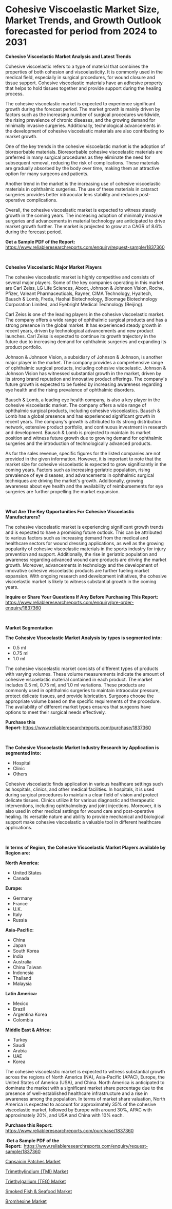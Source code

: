 <p><h1>Cohesive Viscoelastic Market Size, Market Trends, and Growth Outlook forecasted for period from 2024 to 2031</h1></p><p><strong>Cohesive Viscoelastic Market Analysis and Latest Trends</strong></p>
<p><p>Cohesive viscoelastic refers to a type of material that combines the properties of both cohesion and viscoelasticity. It is commonly used in the medical field, especially in surgical procedures, for wound closure and tissue support. Cohesive viscoelastic materials have an adhesive property that helps to hold tissues together and provide support during the healing process.</p><p>The cohesive viscoelastic market is expected to experience significant growth during the forecast period. The market growth is mainly driven by factors such as the increasing number of surgical procedures worldwide, the rising prevalence of chronic diseases, and the growing demand for minimally invasive surgeries. Additionally, technological advancements in the development of cohesive viscoelastic materials are also contributing to market growth.</p><p>One of the key trends in the cohesive viscoelastic market is the adoption of bioresorbable materials. Bioresorbable cohesive viscoelastic materials are preferred in many surgical procedures as they eliminate the need for subsequent removal, reducing the risk of complications. These materials are gradually absorbed by the body over time, making them an attractive option for many surgeons and patients.</p><p>Another trend in the market is the increasing use of cohesive viscoelastic materials in ophthalmic surgeries. The use of these materials in cataract surgeries provides better intraocular lens stability and reduces post-operative complications.</p><p>Overall, the cohesive viscoelastic market is expected to witness steady growth in the coming years. The increasing adoption of minimally invasive surgeries and advancements in material technology are anticipated to drive market growth further. The market is projected to grow at a CAGR of 8.6% during the forecast period.</p></p>
<p><strong>Get a Sample PDF of the Report:&nbsp;</strong> <a href="https://www.reliableresearchreports.com/enquiry/request-sample/1837360">https://www.reliableresearchreports.com/enquiry/request-sample/1837360</a></p>
<p>&nbsp;</p>
<p><strong>Cohesive Viscoelastic Major Market Players</strong></p>
<p><p>The cohesive viscoelastic market is highly competitive and consists of several major players. Some of the key companies operating in this market are Carl Zeiss, LG Life Sciences, Aboot, Johnson & Johnson Vision, Roche, Pfizer, Valeant Pharmaceuticals, Rayner, CIMA Technology, Hyaltech, Bausch & Lomb, Freda, Haohai Biotechnology, Bloomage Biotechnology Corporation Limited, and Eyebright Medical Technology (Beijing).</p><p>Carl Zeiss is one of the leading players in the cohesive viscoelastic market. The company offers a wide range of ophthalmic surgical products and has a strong presence in the global market. It has experienced steady growth in recent years, driven by technological advancements and new product launches. Carl Zeiss is expected to continue its growth trajectory in the future due to increasing demand for ophthalmic surgeries and expanding its product portfolio.</p><p>Johnson & Johnson Vision, a subsidiary of Johnson & Johnson, is another major player in the market. The company provides a comprehensive range of ophthalmic surgical products, including cohesive viscoelastic. Johnson & Johnson Vision has witnessed substantial growth in the market, driven by its strong brand reputation and innovative product offerings. The company's future growth is expected to be fueled by increasing awareness regarding eye health and the rising prevalence of ophthalmic disorders.</p><p>Bausch & Lomb, a leading eye health company, is also a key player in the cohesive viscoelastic market. The company offers a wide range of ophthalmic surgical products, including cohesive viscoelastics. Bausch & Lomb has a global presence and has experienced significant growth in recent years. The company's growth is attributed to its strong distribution network, extensive product portfolio, and continuous investment in research and development. Bausch & Lomb is projected to maintain its market position and witness future growth due to growing demand for ophthalmic surgeries and the introduction of technologically advanced products.</p><p>As for the sales revenue, specific figures for the listed companies are not provided in the given information. However, it is important to note that the market size for cohesive viscoelastic is expected to grow significantly in the coming years. Factors such as increasing geriatric population, rising prevalence of eye diseases, and advancements in ophthalmic surgical techniques are driving the market's growth. Additionally, growing awareness about eye health and the availability of reimbursements for eye surgeries are further propelling the market expansion.</p></p>
<p>&nbsp;</p>
<p><strong>What Are The Key Opportunities For Cohesive Viscoelastic Manufacturers?</strong></p>
<p><p>The cohesive viscoelastic market is experiencing significant growth trends and is expected to have a promising future outlook. This can be attributed to various factors such as increasing demand from the medical and healthcare sectors for wound dressing applications, as well as the growing popularity of cohesive viscoelastic materials in the sports industry for injury prevention and support. Additionally, the rise in geriatric population and awareness regarding advanced wound care products are driving the market growth. Moreover, advancements in technology and the development of innovative cohesive viscoelastic products are further fueling market expansion. With ongoing research and development initiatives, the cohesive viscoelastic market is likely to witness substantial growth in the coming years.</p></p>
<p><strong>Inquire or Share Your Questions If Any Before Purchasing This Report:</strong> <a href="https://www.reliableresearchreports.com/enquiry/pre-order-enquiry/1837360">https://www.reliableresearchreports.com/enquiry/pre-order-enquiry/1837360</a></p>
<p>&nbsp;</p>
<p><strong>Market Segmentation</strong></p>
<p><strong>The Cohesive Viscoelastic Market Analysis by types is segmented into:</strong></p>
<p><ul><li>0.5 ml</li><li>0.75 ml</li><li>1.0 ml</li></ul></p>
<p><p>The cohesive viscoelastic market consists of different types of products with varying volumes. These volume measurements indicate the amount of cohesive viscoelastic material contained in each product. The market includes 0.5 ml, 0.75 ml, and 1.0 ml variations. These products are commonly used in ophthalmic surgeries to maintain intraocular pressure, protect delicate tissues, and provide lubrication. Surgeons choose the appropriate volume based on the specific requirements of the procedure. The availability of different market types ensures that surgeons have options to meet their surgical needs effectively.</p></p>
<p><strong>Purchase this Report:&nbsp;</strong><a href="https://www.reliableresearchreports.com/purchase/1837360">https://www.reliableresearchreports.com/purchase/1837360</a></p>
<p>&nbsp;</p>
<p><strong>The Cohesive Viscoelastic Market Industry Research by Application is segmented into:</strong></p>
<p><ul><li>Hospital</li><li>Clinic</li><li>Others</li></ul></p>
<p><p>Cohesive viscoelastic finds application in various healthcare settings such as hospitals, clinics, and other medical facilities. In hospitals, it is used during surgical procedures to maintain a clear field of vision and protect delicate tissues. Clinics utilize it for various diagnostic and therapeutic interventions, including ophthalmology and joint injections. Moreover, it is also used in other medical settings for wound care and post-operative healing. Its versatile nature and ability to provide mechanical and biological support make cohesive viscoelastic a valuable tool in different healthcare applications.</p></p>
<p>&nbsp;</p>
<p><strong>In terms of Region, the Cohesive Viscoelastic Market Players available by Region are:</strong></p>
<p>
    <p> <strong> North America: </strong>
        <ul>
            <li>United States</li>
            <li>Canada</li>
        </ul>
        </p> 
    <p> <strong> Europe: </strong>
        <ul>
            <li>Germany</li>
            <li>France</li>
            <li>U.K.</li>
            <li>Italy</li>
            <li>Russia</li>
        </ul>
        </p> 
    <p> <strong> Asia-Pacific: </strong>
        <ul>
            <li>China</li>
            <li>Japan</li>
            <li>South Korea</li>
            <li>India</li>
            <li>Australia</li>
            <li>China Taiwan</li>
            <li>Indonesia</li>
            <li>Thailand</li>
            <li>Malaysia</li>
        </ul>
        </p> 
    <p> <strong> Latin America: </strong>
        <ul>
            <li>Mexico</li>
            <li>Brazil</li>
            <li>Argentina Korea</li>
            <li>Colombia</li>
        </ul>
        </p> 
    <p> <strong> Middle East & Africa: </strong>
        <ul>
            <li>Turkey</li>
            <li>Saudi</li>
            <li>Arabia</li>
            <li>UAE</li>
            <li>Korea</li>
        </ul>
    </p>
    </p>
<p><p>The cohesive viscoelastic market is expected to witness substantial growth across the regions of North America (NA), Asia-Pacific (APAC), Europe, the United States of America (USA), and China. North America is anticipated to dominate the market with a significant market share percentage due to the presence of well-established healthcare infrastructure and a rise in awareness among the population. In terms of market share valuation, North America is expected to account for approximately 35% of the cohesive viscoelastic market, followed by Europe with around 30%, APAC with approximately 20%, and USA and China with 10% each.</p></p>
<p><strong>Purchase this Report: </strong><a href="https://www.reliableresearchreports.com/purchase/1837360">https://www.reliableresearchreports.com/purchase/1837360</a></p>
<p>&nbsp;<strong>Get a Sample PDF of the Report:&nbsp;&nbsp;</strong><a href="https://www.reliableresearchreports.com/enquiry/request-sample/1837360">https://www.reliableresearchreports.com/enquiry/request-sample/1837360</a></p>
<p><strong></strong></p>
<p><p><a href="https://github.com/thereselouisejjoii6zuol/Market-Research-Report-List-1/blob/main/capsaicin-patches-market.md">Capsaicin Patches Market</a></p><p><a href="https://medium.com/@alicehanson1974/decoding-trimethylindium-tmi-market-metrics-market-share-trends-and-growth-patterns-29b19eb9134b">Trimethylindium (TMI) Market</a></p><p><a href="https://medium.com/@alicehanson1974/triethylgallium-teg-market-size-reveals-the-best-marketing-channels-in-global-industry-bf2cb1b67d1b">Triethylgallium (TEG) Market</a></p><p><a href="https://www.linkedin.com/pulse/smoked-fish-amp-seafood-market-research-report-provides-fpele?trackingId=4PrAz2YoRdSQ8ePIbpMwXw%3D%3D">Smoked Fish & Seafood Market</a></p><p><a href="https://github.com/souheilhilleyweberco461qxfxzd/Market-Research-Report-List-1/blob/main/bromhexine-market.md">Bromhexine Market</a></p></p>